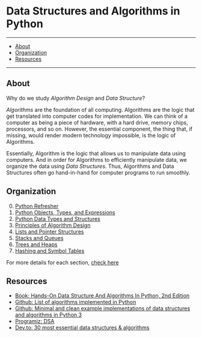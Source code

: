 # Data Structures and Algorithms in Python

---

- [About](#about)
- [Organization](#organization)
- [Resources](#resources)

---

## About

Why do we study *Algorithm Design* and *Data Structure*?

*Algorithms* are the foundation of all computing. Algorithms are the logic that get translated into computer codes for implementation. We can think of a computer as being a piece of hardware, with a hard drive, memory chips, processors, and so on. However, the essential component, the thing that, if missing, would render modern technology impossible, is the logic of Algorithms.

Essentially, Algorithm is the logic that allows us to manipulate data using computers. And in order for Algorithms to efficiently manipulate data, we organize the data using *Data Structures*. Thus, Algorithms and Data Structures often go hand-in-hand for computer programs to run smoothly.

## Organization

0. [Python Refresher](./Chapter-00-Python-Refresher)
1. [Python Objects, Types, and Expressions](./Chapter-01-Python-Objects-Types-Expressions)
2. [Python Data Types and Structures](./Chapter-02-Data-Types-And-Structures)
3. [Principles of Algorithm Design](./Chapter-03-Principles-Of-Algorithm-Design)
4. [Lists and Pointer Structures](./Chapter-04-Lists-And-Pointer-Structures)
5. [Stacks and Queues](./Chapter-05-Stacks-Queues)
6. [Trees and Heaps](./Chapter-06-Trees-And-Heaps)
7. [Hashing and Symbol Tables](./Chapter-07-Hashing-And-Symbol-Tables/)

For more details for each section, [check here](./about.ipynb)

## Resources

- [Book: Hands-On Data Structure And Algorithms In Python, 2nd Edition](https://www.amazon.com/Hands-Data-Structures-Algorithms-Python/dp/1788995570)
- [Github: List of algorithms implemented in Python](https://github.com/TheAlgorithms/Python)
- [Github: Minimal and clean example implementations of data structures and algorithms in Python 3](https://github.com/keon/algorithms)
- [Programiz: DSA](https://www.programiz.com/dsa)
- [Dev.to: 30 most essential data structures & algorithms](https://dev.to/iuliagroza/complete-introduction-to-the-30-most-essential-data-structures-algorithms-43kd)
